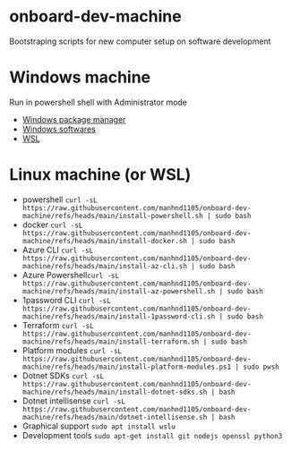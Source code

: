 # onboard-dev-machine
Bootstraping scripts for new computer setup on software development

# Windows machine
Run in powershell shell with Administrator mode
- [Windows package manager](./install-chocolatey.ps1)
- [Windows softwares](install-windows-softwares.ps1)
- [WSL](install-wsl.ps1)

# Linux machine (or WSL)
- powershell `curl -sL https://raw.githubusercontent.com/manhnd1105/onboard-dev-machine/refs/heads/main/install-powershell.sh | sudo bash`
- docker `curl -sL https://raw.githubusercontent.com/manhnd1105/onboard-dev-machine/refs/heads/main/install-docker.sh | sudo bash`
- Azure CLI `curl -sL https://raw.githubusercontent.com/manhnd1105/onboard-dev-machine/refs/heads/main/install-az-cli.sh | sudo bash`
- Azure Powershell`curl -sL https://raw.githubusercontent.com/manhnd1105/onboard-dev-machine/refs/heads/main/install-az-powershell.sh | sudo bash`
- 1password CLI `curl -sL https://raw.githubusercontent.com/manhnd1105/onboard-dev-machine/refs/heads/main/install-1password-cli.sh | sudo bash`
- Terraform `curl -sL https://raw.githubusercontent.com/manhnd1105/onboard-dev-machine/refs/heads/main/install-terraform.sh | sudo bash`
- Platform modules `curl -sL https://raw.githubusercontent.com/manhnd1105/onboard-dev-machine/refs/heads/main/install-platform-modules.ps1 | sudo pwsh`
- Dotnet SDKs `curl -sL https://raw.githubusercontent.com/manhnd1105/onboard-dev-machine/refs/heads/main/install-dotnet-sdks.sh | bash`
- Dotnet intellisense `curl -sL https://raw.githubusercontent.com/manhnd1105/onboard-dev-machine/refs/heads/main/dotnet-intellisense.sh | bash`
- Graphical support `sudo apt install wslu`
- Development tools `sudo apt-get install git nodejs openssl python3`
